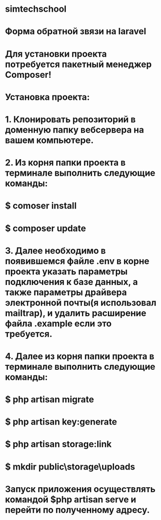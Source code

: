# simtechschool
# Форма обратной звязи на laravel
# Для установки проекта потребуется пакетный менеджер Composer!
# Установка проекта:
# 1. Клонировать репозиторий в доменную папку вебсервера на вашем компьютере.
# 2. Из корня папки проекта в терминале выполнить следующие команды:
# $ comoser install
# $ composer update
# 3. Далее необходимо в появившемся файле .env в корне проекта указать параметры подключения к базе данных, а также параметры драйвера электронной почты(я использовал mailtrap), и удалить расширение файла .example если это требуется.
# 4. Далее из корня папки проекта в терминале выполнить следующие команды:
# $ php artisan migrate
# $ php artisan key:generate
# $ php artisan storage:link
# $ mkdir public\storage\uploads
# Запуск приложения осуществлять командой $php artisan serve и перейти по полученному адресу.
